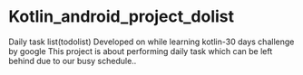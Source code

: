 # Kotlin_android_project_dolist
Daily task list(todolist)
Developed on while learning kotlin-30 days challenge by google
This project is about performing daily task which can be left behind due to our busy schedule..
